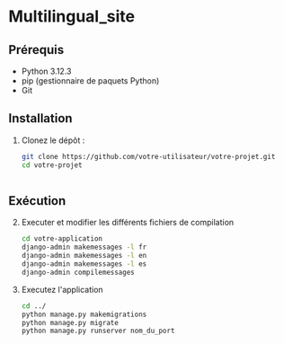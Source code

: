# Multilingual_site

## Prérequis

- Python 3.12.3
- pip (gestionnaire de paquets Python)
- Git

## Installation

1. Clonez le dépôt :

   ```bash
   git clone https://github.com/votre-utilisateur/votre-projet.git
   cd votre-projet



## Exécution

2. Executer et modifier les différents fichiers de compilation

     ```bash
     cd votre-application
     django-admin makemessages -l fr
     django-admin makemessages -l en
     django-admin makemessages -l es
     django-admin compilemessages


3. Executez l'application

    ```bash
    cd ../
    python manage.py makemigrations
    python manage.py migrate
    python manage.py runserver nom_du_port

